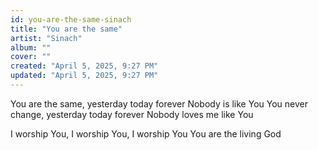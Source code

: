 ```yaml
---
id: you-are-the-same-sinach
title: "You are the same"
artist: "Sinach"
album: ""
cover: ""
created: "April 5, 2025, 9:27 PM"
updated: "April 5, 2025, 9:27 PM"
---
```


You are the same, yesterday today forever
Nobody is like You
You never change, yesterday today forever
Nobody loves me like You

I worship You, I worship You, I worship You
You are the living God
